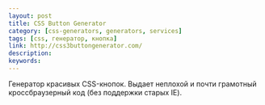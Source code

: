 ```yaml
---
layout: post
title: CSS Button Generator
category: [css-generators, generators, services]
tags: [css, генератор, кнопка]
link: http://css3buttongenerator.com/
description:
keywords:
---
```


<p>Генератор красивых CSS-кнопок. Выдает неплохой и почти грамотный кроссбраузерный код (без поддержки старых IE).</p>
